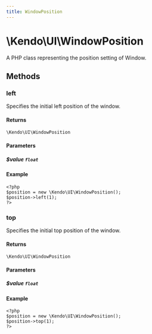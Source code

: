 ```yaml
---
title: WindowPosition
---
```


# \Kendo\UI\WindowPosition

A PHP class representing the position setting of Window.


## Methods

### left
Specifies the initial left position of the window.

#### Returns
`\Kendo\UI\WindowPosition`

#### Parameters

##### $value `float`



#### Example 
    <?php
    $position = new \Kendo\UI\WindowPosition();
    $position->left(1);
    ?>

### top
Specifies the initial top position of the window.

#### Returns
`\Kendo\UI\WindowPosition`

#### Parameters

##### $value `float`



#### Example 
    <?php
    $position = new \Kendo\UI\WindowPosition();
    $position->top(1);
    ?>

